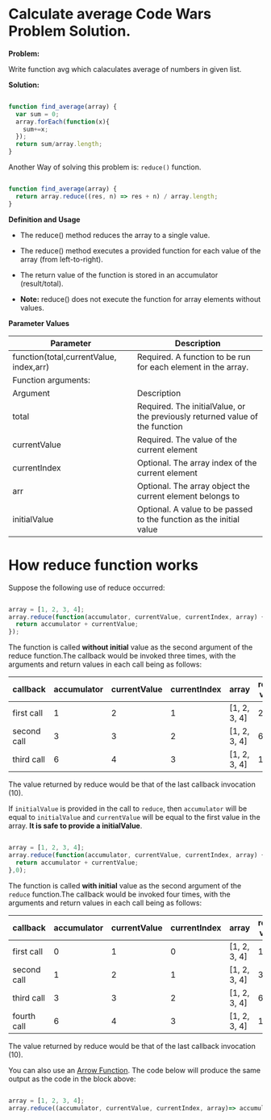 # Calculate average Code Wars Problem Solution.


**Problem:**

Write function avg which calaculates average of numbers in given list.

**Solution:**

```javascript

function find_average(array) {
  var sum = 0;
  array.forEach(function(x){
    sum+=x;
  });
  return sum/array.length;
}

```

Another Way of solving this problem is: `reduce()` function.

```javascript

function find_average(array) {
  return array.reduce((res, n) => res + n) / array.length;
}

```

**Definition and Usage**

- The reduce() method reduces the array to a single value.

- The reduce() method executes a provided function for each value of the array (from left-to-right).

- The return value of the function is stored in an accumulator (result/total).

- **Note:** reduce() does not execute the function for array elements without values.

**Parameter Values**

Parameter	|	Description
----------------|---------------------
function(total,currentValue, index,arr)	|	Required. A function to be run for each element in the array.
Function arguments:|
Argument	|	Description
total		|	Required. The initialValue, or the previously returned value of the function
currentValue	|	Required. The value of the current element
currentIndex	|	Optional. The array index of the current element
arr	|	Optional. The array object the current element belongs to
initialValue	|	Optional. A value to be passed to the function as the initial value


# How reduce function works

Suppose the following use of reduce occurred:

```javascript

array = [1, 2, 3, 4];
array.reduce(function(accumulator, currentValue, currentIndex, array) {
  return accumulator + currentValue;
});

```
The function is called **without initial** value as the second argument of the reduce function.The callback would be invoked three times, with the arguments and return values in each call being as follows:

callback	|	accumulator	|	currentValue	|	currentIndex	|	array	|	return value
----------------|-----------------------|-----------------------|-----------------------|---------------|-------------------	
first call	|		1	|	2		|	1		|	[1, 2, 3, 4]	|	2
second call	|		3	|	3		|	2		|	[1, 2, 3, 4]	|	6
third call	|		6	|	4		|	3		|	[1, 2, 3, 4]	|	10

The value returned by reduce would be that of the last callback invocation (10).



If `initialValue` is provided in the call to `reduce`, then `accumulator` will be equal to `initialValue` and `currentValue` will be equal to the first value in the array. **It is safe to provide a initialValue**.

```javascript

array = [1, 2, 3, 4];
array.reduce(function(accumulator, currentValue, currentIndex, array) {
  return accumulator + currentValue;
},0);

```
The function is called **with initial** value as the second argument of the `reduce` function.The callback would be invoked four times, with the arguments and return values in each call being as follows:

callback	|	accumulator	|	currentValue	|	currentIndex	|	array	|	return value
----------------|-----------------------|-----------------------|-----------------------|---------------|-------------------	
first call	|		0	|	1		|	0		|	[1, 2, 3, 4]	|	1
second call	|		1	|	2		|	1		|	[1, 2, 3, 4]	|	3
third call	|		3	|	3		|	2		|	[1, 2, 3, 4]	|	6
fourth call	|		6	|	4		|	3		|	[1, 2, 3, 4]	|	10

The value returned by reduce would be that of the last callback invocation (10).

You can also use an [Arrow Function]. The code below will produce the same output as the code in the block above:

```javascript

array = [1, 2, 3, 4];
array.reduce((accumulator, currentValue, currentIndex, array)=> accumulator + currentValue ,0);

```

[Arrow Function]: <https://developer.mozilla.org/en/docs/Web/JavaScript/Reference/Functions/Arrow_functions>
